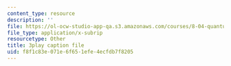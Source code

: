 ```yaml
---
content_type: resource
description: ''
file: https://ol-ocw-studio-app-qa.s3.amazonaws.com/courses/8-04-quantum-physics-i-spring-2016/f8f1c83e071e6f651efe4ecfdb7f8205_vcuY46RwoV0.srt
file_type: application/x-subrip
resourcetype: Other
title: 3play caption file
uid: f8f1c83e-071e-6f65-1efe-4ecfdb7f8205
---
```

